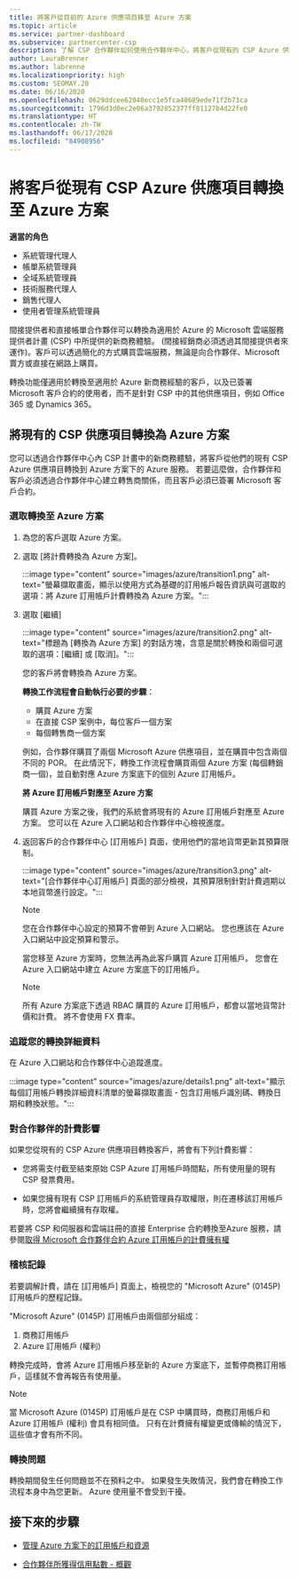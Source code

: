 ```yaml
---
title: 將客戶從目前的 Azure 供應項目移至 Azure 方案
ms.topic: article
ms.service: partner-dashboard
ms.subservice: partnercenter-csp
description: 了解 CSP 合作夥伴如何使用合作夥伴中心，將客戶從現有的 CSP Azure 供應項目移至 Azure 方案下的 Azure 服務。
author: LauraBrenner
ms.author: labrenne
ms.localizationpriority: high
ms.custom: SEOMAY.20
ms.date: 06/16/2020
ms.openlocfilehash: 0629ddcee62040ecc1e5fca40689ede71f2b73ca
ms.sourcegitcommit: 1796d3d0ec2e06a3792852377ff81127b4d22fe0
ms.translationtype: HT
ms.contentlocale: zh-TW
ms.lasthandoff: 06/17/2020
ms.locfileid: "84908956"
---
```

# <a name="transition-customers-to-azure-plan-from-existing-csp-azure-offers"></a>將客戶從現有 CSP Azure 供應項目轉換至 Azure 方案

**適當的角色**

- 系統管理代理人
- 帳單系統管理員
- 全域系統管理員
- 技術服務代理人
- 銷售代理人
- 使用者管理系統管理員

間接提供者和直接帳單合作夥伴可以轉換為適用於 Azure 的 Microsoft 雲端服務提供者計畫 (CSP) 中所提供的新商務體驗。 (間接經銷商必須透過其間接提供者來運作)。客戶可以透過簡化的方式購買雲端服務，無論是向合作夥伴、Microsoft 賣方或直接在網路上購買。

轉換功能僅適用於轉換至適用於 Azure 新商務經驗的客戶，以及已簽署 Microsoft 客戶合約的使用者，而不是針對 CSP 中的其他供應項目，例如 Office 365 或 Dynamics 365。

## <a name="transition-existing-csp-offers-to-an-azure-plan"></a>將現有的 CSP 供應項目轉換為 Azure 方案

您可以透過合作夥伴中心內 CSP 計畫中的新商務體驗，將客戶從他們的現有 CSP Azure 供應項目轉換到 Azure 方案下的 Azure 服務。 若要這麼做，合作夥伴和客戶必須透過合作夥伴中心建立轉售商關係，而且客戶必須已簽署 Microsoft 客戶合約。

### <a name="select-transition-to-azure-plan"></a>選取轉換至 Azure 方案

1. 為您的客戶選取 Azure 方案。

2. 選取 [將計費轉換為 Azure 方案]。

   :::image type="content" source="images/azure/transition1.png" alt-text="螢幕擷取畫面，顯示以使用方式為基礎的訂用帳戶報告資訊與可選取的選項：將 Azure 訂用帳戶計費轉換為 Azure 方案。":::

3. 選取 [繼續]

   :::image type="content" source="images/azure/transition2.png" alt-text="標題為 [轉換為 Azure 方案] 的對話方塊，含意是關於轉換和兩個可選取的選項：[繼續] 或 [取消]。":::

   您的客戶將會轉換為 Azure 方案。

   **轉換工作流程會自動執行必要的步驟**：

   - 購買 Azure 方案
   - 在直接 CSP 案例中，每位客戶一個方案  
   - 每個轉售商一個方案  

   例如，合作夥伴購買了兩個 Microsoft Azure 供應項目，並在購買中包含兩個不同的 POR。 在此情況下，轉換工作流程會購買兩個 Azure 方案 (每個轉銷商一個)，並自動對應 Azure 方案底下的個別 Azure 訂用帳戶。  

   **將 Azure 訂用帳戶對應至 Azure 方案**

   購買 Azure 方案之後，我們的系統會將現有的 Azure 訂用帳戶對應至 Azure 方案。 您可以在 Azure 入口網站和合作夥伴中心檢視進度。

4. 返回客戶的合作夥伴中心 [訂用帳戶] 頁面，使用他們的當地貨幣更新其預算限制。

   :::image type="content" source="images/azure/transition3.png" alt-text="[合作夥伴中心訂用帳戶] 頁面的部分檢視，其預算限制針對計費週期以本地貨幣進行設定。":::

   >[!NOTE]
   >您在合作夥伴中心設定的預算不會帶到 Azure 入口網站。 您也應該在 Azure 入口網站中設定預算和警示。

   當您移至 Azure 方案時，您無法再為此客戶購買 Azure 訂用帳戶。 您會在 Azure 入口網站中建立 Azure 方案底下的訂用帳戶。

   >[!NOTE]
   > 所有 Azure 方案底下透過 RBAC 購買的 Azure 訂用帳戶，都會以當地貨幣計價和計費。 將不會使用 FX 費率。

### <a name="track-your-transition-details"></a>追蹤您的轉換詳細資料

在 Azure 入口網站和合作夥伴中心追蹤進度。

:::image type="content" source="images/azure/details1.png" alt-text="顯示每個訂用帳戶轉換詳細資料清單的螢幕擷取畫面 - 包含訂用帳戶識別碼、轉換日期和轉換狀態。":::

### <a name="billing-impact-to-partners"></a>對合作夥伴的計費影響

如果您從現有的 CSP Azure 供應項目轉換客戶，將會有下列計費影響：

- 您將需支付截至結束原始 CSP Azure 訂用帳戶時間點，所有使用量的現有 CSP 發票費用。

- 如果您擁有現有 CSP 訂用帳戶的系統管理員存取權限，則在遷移該訂用帳戶時，您將會繼續擁有存取權。

若要將 CSP 和伺服器和雲端註冊的直接 Enterprise 合約轉換至Azure 服務，請參閱[取得 Microsoft 合作夥伴合約 Azure 訂用帳戶的計費擁有權](https://docs.microsoft.com/azure/billing/mpa-request-ownership)

### <a name="audit-log"></a>稽核記錄

若要調解計費，請在 [訂用帳戶] 頁面上，檢視您的 "Microsoft Azure" (0145P) 訂用帳戶的歷程記錄。

"Microsoft Azure" (0145P) 訂用帳戶由兩個部分組成：

1. 商務訂用帳戶
2. Azure 訂用帳戶 (權利)

轉換完成時，會將 Azure 訂用帳戶移至新的 Azure 方案底下，並暫停商務訂用帳戶，這樣就不會再報告有使用量。  

>[!NOTE]
>當 Microsoft Azure (0145P) 訂用帳戶是在 CSP 中購買時，商務訂用帳戶和 Azure 訂用帳戶 (權利) 會具有相同值。 只有在計費擁有權變更或傳輸的情況下，這些值才會有所不同。

### <a name="transition-issues"></a>轉換問題

轉換期間發生任何問題並不在預料之中。 如果發生失敗情況，我們會在轉換工作流程本身中為您更新。 Azure 使用量不會受到干擾。  

## <a name="next-steps"></a>接下來的步驟

- [管理 Azure 方案下的訂用帳戶和資源](azure-plan-manage.md)

- [合作夥伴所獲得信用點數 - 概觀](partner-earned-credit.md)
